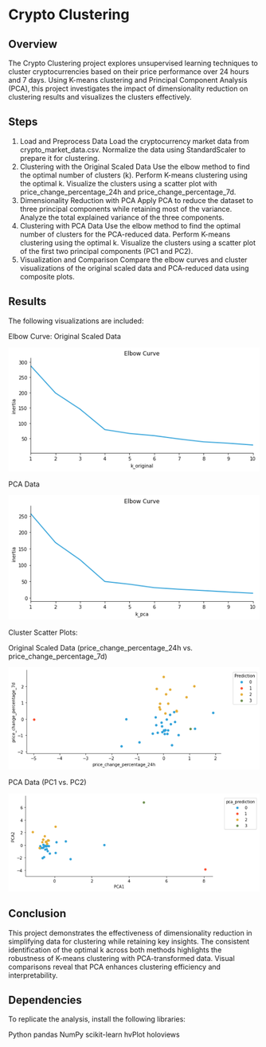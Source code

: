 # Crypto Clustering
## Overview
The Crypto Clustering project explores unsupervised learning techniques to cluster cryptocurrencies based on their price performance over 24 hours and 7 days. Using K-means clustering and Principal Component Analysis (PCA), this project investigates the impact of dimensionality reduction on clustering results and visualizes the clusters effectively.

## Steps
1. Load and Preprocess Data
Load the cryptocurrency market data from crypto_market_data.csv.
Normalize the data using StandardScaler to prepare it for clustering.
2. Clustering with the Original Scaled Data
Use the elbow method to find the optimal number of clusters (k).
Perform K-means clustering using the optimal k.
Visualize the clusters using a scatter plot with price_change_percentage_24h and price_change_percentage_7d.
3. Dimensionality Reduction with PCA
Apply PCA to reduce the dataset to three principal components while retaining most of the variance.
Analyze the total explained variance of the three components.
4. Clustering with PCA Data
Use the elbow method to find the optimal number of clusters for the PCA-reduced data.
Perform K-means clustering using the optimal k.
Visualize the clusters using a scatter plot of the first two principal components (PC1 and PC2).
5. Visualization and Comparison
Compare the elbow curves and cluster visualizations of the original scaled data and PCA-reduced data using composite plots.
## Results
The following visualizations are included:

Elbow Curve:
Original Scaled Data 

![elbow_curve](https://github.com/MandeepKaurSohi/CryptoClustering/blob/main/outputs/elbow_curve.png) 


PCA Data

![elbow_pca_plot](https://github.com/MandeepKaurSohi/CryptoClustering/blob/main/outputs/elbow_pca_plot.png) 


Cluster Scatter Plots:

Original Scaled Data (price_change_percentage_24h vs. price_change_percentage_7d) 

![market_scaled_plot](https://github.com/MandeepKaurSohi/CryptoClustering/blob/main/outputs/market_scaled_plot.png) 


PCA Data (PC1 vs. PC2) 

![market_pca_plot](https://github.com/MandeepKaurSohi/CryptoClustering/blob/main/outputs/market_pca_plot.png) 


## Conclusion
This project demonstrates the effectiveness of dimensionality reduction in simplifying data for clustering while retaining key insights. The consistent identification of the optimal k across both methods highlights the robustness of K-means clustering with PCA-transformed data. Visual comparisons reveal that PCA enhances clustering efficiency and interpretability.

## Dependencies
To replicate the analysis, install the following libraries:

Python
pandas
NumPy
scikit-learn
hvPlot
holoviews

